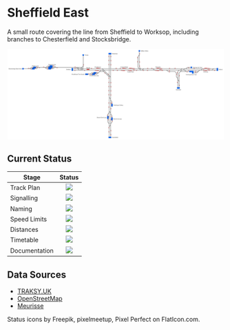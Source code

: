 # Sheffield East
A small route covering the line from Sheffield to Worksop, including branches to Chesterfield and Stocksbridge.

![Image of Map](Images/SheffieldEast.bmp)

## Current Status

| Stage         | Status        |
| ------------- |:-------------:|
| Track Plan     | <img src="https://image.flaticon.com/icons/svg/1632/1632596.svg" height="24"> |
| Signalling      | <img src="https://image.flaticon.com/icons/svg/1632/1632596.svg" height="24">      |
| Naming | <img src="https://image.flaticon.com/icons/svg/1632/1632596.svg" height="24">      |
| Speed Limits | <img src="https://image.flaticon.com/icons/svg/1632/1632596.svg" height="24"> |
| Distances | <img src="https://image.flaticon.com/icons/svg/1632/1632596.svg" height="24"> |
| Timetable | <img src="https://image.flaticon.com/icons/svg/390/390914.svg" height="24"> |
| Documentation | <img src="https://image.flaticon.com/icons/svg/390/390914.svg" height="24"> |


## Data Sources

- [TRAKSY.UK](https://traksy.uk/live)
- [OpenStreetMap](https://www.openstreetmap.org/#map=11/53.3522/-1.2476)
- [Meurisse](https://map.meurisse.org/)

Status icons by Freepik, pixelmeetup, Pixel Perfect on FlatIcon.com.
